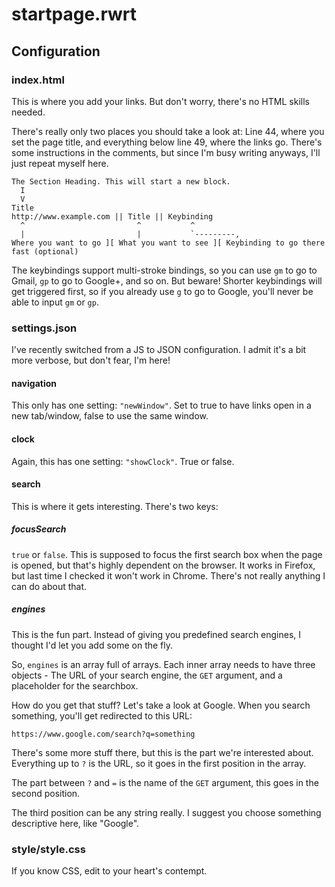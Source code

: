 # startpage.rwrt

## Configuration

### index.html
This is where you add your links. But don't worry, there's no HTML skills needed.

There's really only two places you should take a look at: Line 44, where you set the page title, and everything below line 49, where the links go. There's some instructions in the comments, but since I'm busy writing anyways, I'll just repeat myself here.

```
The Section Heading. This will start a new block.
  I
  V
Title
http://www.example.com || Title || Keybinding
  ^                         ^           ^
  |                         |           `---------,
Where you want to go ][ What you want to see ][ Keybinding to go there fast (optional)
```

The keybindings support multi-stroke bindings, so you can use ```gm``` to go to Gmail, ```gp``` to go to Google+, and so on. But beware! Shorter keybindings will get triggered first, so if you already use ```g``` to go to Google, you'll never be able to input ```gm``` or ```gp```.

### settings.json
I've recently switched from a JS to JSON configuration. I admit it's a bit more verbose, but don't fear, I'm here!

#### navigation
This only has one setting: ```"newWindow"```. Set to true to have links open in a new tab/window, false to use the same window.

#### clock
Again, this has one setting: ```"showClock"```. True or false.

#### search
This is where it gets interesting. There's two keys:

##### focusSearch
```true``` or ```false```. This is supposed to focus the first search box when the page is opened, but that's highly dependent on the browser. It works in Firefox, but last time I checked it won't work in Chrome. There's not really anything I can do about that.

##### engines
This is the fun part. Instead of giving you predefined search engines, I thought I'd let you add some on the fly.

So, ```engines``` is an array full of arrays. Each inner array needs to have three objects - The URL of your search engine, the ```GET``` argument, and a placeholder for the searchbox.

How do you get that stuff? Let's take a look at Google. When you search something, you'll get redirected to this URL:

```
https://www.google.com/search?q=something
```

There's some more stuff there, but this is the part we're interested about. Everything up to ```?``` is the URL, so it goes in the first position in the array.

The part between ```?``` and ```=``` is the name of the ```GET``` argument, this goes in the second position.

The third position can be any string really. I suggest you choose something descriptive here, like "Google".

### style/style.css
If you know CSS, edit to your heart's contempt.

